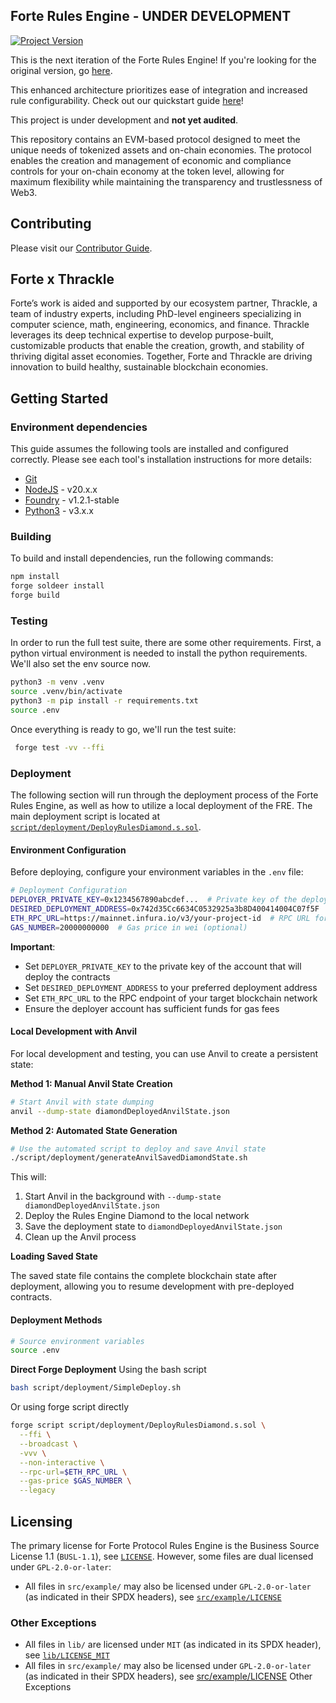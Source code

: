 ## Forte Rules Engine - UNDER DEVELOPMENT 
[![Project Version][version-image]][version-url]

This is the next iteration of the Forte Rules Engine! If you're looking for the original version, go [here](https://github.com/thrackle-io/forte-rules-engine-v1). 

This enhanced architecture prioritizes ease of integration and increased rule configurability. Check out our quickstart guide [here](https://docs.forterulesengine.io/v2/quickstart)!

This project is under development and __not yet audited__. 

This repository contains an EVM-based protocol designed to meet the unique needs of tokenized assets and on-chain economies. The protocol enables the creation and management of economic and compliance controls for your on-chain economy at the token level, allowing for maximum flexibility while maintaining the transparency and trustlessness of Web3.

## Contributing

Please visit our [Contributor Guide](./CONTRIBUTING.md).

## Forte x Thrackle

Forte’s work is aided and supported by our ecosystem partner, Thrackle, a team of industry experts, including PhD-level engineers specializing in computer science, math, engineering, economics, and finance. Thrackle leverages its deep technical expertise to develop purpose-built, customizable products that enable the creation, growth, and stability of thriving digital asset economies. Together, Forte and Thrackle are driving innovation to build healthy, sustainable blockchain economies.

## Getting Started
###  Environment dependencies

This guide assumes the following tools are installed and configured correctly. Please see each tool's installation instructions for more details:

- [Git](https://git-scm.com/)
- [NodeJS](https://nodejs.org/) - v20.x.x
- [Foundry](https://book.getfoundry.sh/getting-started/installation) - v1.2.1-stable
- [Python3](https://www.python.org/downloads/) - v3.x.x 

### Building
To build and install dependencies, run the following commands:
```bash
npm install
forge soldeer install
forge build
```

### Testing
In order to run the full test suite, there are some other requirements. First, a python virtual environment is needed to install the python requirements. We'll also set the env source now.
```bash
python3 -m venv .venv
source .venv/bin/activate
python3 -m pip install -r requirements.txt
source .env
```
Once everything is ready to go, we'll run the test suite:
```bash
 forge test -vv --ffi
```
### Deployment

The following section will run through the deployment process of the Forte Rules Engine, as well as how to utilize a local deployment of the FRE. The main deployment script is located at [`script/deployment/DeployRulesDiamond.s.sol`](script/deployment/DeployRulesDiamond.s.sol).

#### Environment Configuration

Before deploying, configure your environment variables in the `.env` file:

```bash
# Deployment Configuration
DEPLOYER_PRIVATE_KEY=0x1234567890abcdef...  # Private key of the deploying account
DESIRED_DEPLOYMENT_ADDRESS=0x742d35Cc6634C0532925a3b8D400414004C07f5F  # Target deployment address
ETH_RPC_URL=https://mainnet.infura.io/v3/your-project-id  # RPC URL for target chain
GAS_NUMBER=20000000000  # Gas price in wei (optional)
```

**Important**: 
- Set `DEPLOYER_PRIVATE_KEY` to the private key of the account that will deploy the contracts
- Set `DESIRED_DEPLOYMENT_ADDRESS` to your preferred deployment address
- Set `ETH_RPC_URL` to the RPC endpoint of your target blockchain network
- Ensure the deployer account has sufficient funds for gas fees

#### Local Development with Anvil

For local development and testing, you can use Anvil to create a persistent state:

**Method 1: Manual Anvil State Creation**
```bash
# Start Anvil with state dumping
anvil --dump-state diamondDeployedAnvilState.json
```

**Method 2: Automated State Generation**
```bash
# Use the automated script to deploy and save Anvil state
./script/deployment/generateAnvilSavedDiamondState.sh
```

This will:
1. Start Anvil in the background with `--dump-state diamondDeployedAnvilState.json`
2. Deploy the Rules Engine Diamond to the local network
3. Save the deployment state to `diamondDeployedAnvilState.json`
4. Clean up the Anvil process

**Loading Saved State**

The saved state file contains the complete blockchain state after deployment, allowing you to resume development with pre-deployed contracts.

#### Deployment Methods

```bash
# Source environment variables
source .env
```

**Direct Forge Deployment**
Using the bash script
```bash
bash script/deployment/SimpleDeploy.sh
```

Or using forge script directly
```bash
forge script script/deployment/DeployRulesDiamond.s.sol \
  --ffi \
  --broadcast \
  -vvv \
  --non-interactive \
  --rpc-url=$ETH_RPC_URL \
  --gas-price $GAS_NUMBER \
  --legacy
```

## Licensing

The primary license for Forte Protocol Rules Engine is the Business Source License 1.1 (`BUSL-1.1`), see [`LICENSE`](./LICENSE). However, some files are dual licensed under `GPL-2.0-or-later`:

- All files in `src/example/` may also be licensed under `GPL-2.0-or-later` (as indicated in their SPDX headers), see [`src/example/LICENSE`](./src/example/LICENSE)

### Other Exceptions

- All files in `lib/` are licensed under `MIT` (as indicated in its SPDX header), see [`lib/LICENSE_MIT`](lib/LICENSE_MIT)
- All files in `src/example/` may also be licensed under `GPL-2.0-or-later` (as indicated in their SPDX headers), see [src/example/LICENSE](src/example/LICENSE)
Other Exceptions



[version-image]: https://img.shields.io/badge/Version-0.0.1-brightgreen?style=for-the-badge&logo=appveyor
[version-url]: https://github.com/thrackle-io/forte-rules-engine
